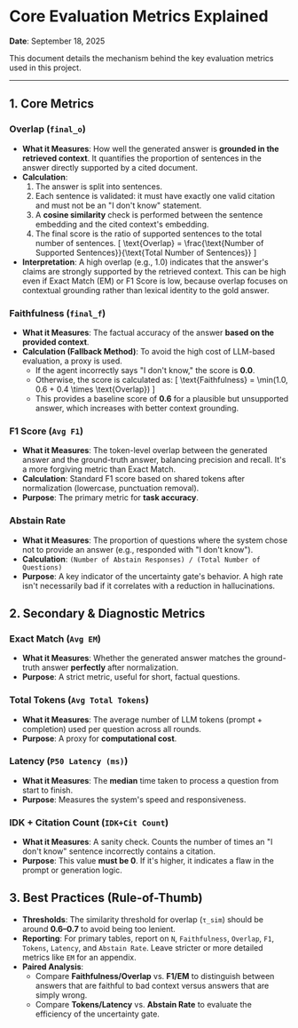 # Core Evaluation Metrics Explained
**Date**: September 18, 2025

This document details the mechanism behind the key evaluation metrics used in this project.

---

## 1. Core Metrics

### Overlap (`final_o`)
-   **What it Measures**: How well the generated answer is **grounded in the retrieved context**. It quantifies the proportion of sentences in the answer directly supported by a cited document.
-   **Calculation**:
    1.  The answer is split into sentences.
    2.  Each sentence is validated: it must have exactly one valid citation and must not be an "I don't know" statement.
    3.  A **cosine similarity** check is performed between the sentence embedding and the cited context's embedding.
    4.  The final score is the ratio of supported sentences to the total number of sentences.
    \[ \text{Overlap} = \frac{\text{Number of Supported Sentences}}{\text{Total Number of Sentences}} \]
-   **Interpretation**: A high overlap (e.g., 1.0) indicates that the answer's claims are strongly supported by the retrieved context. This can be high even if Exact Match (EM) or F1 Score is low, because overlap focuses on contextual grounding rather than lexical identity to the gold answer.

### Faithfulness (`final_f`)
-   **What it Measures**: The factual accuracy of the answer **based on the provided context**.
-   **Calculation (Fallback Method)**: To avoid the high cost of LLM-based evaluation, a proxy is used.
    -   If the agent incorrectly says "I don't know," the score is **0.0**.
    -   Otherwise, the score is calculated as:
    \[ \text{Faithfulness} = \min(1.0, 0.6 + 0.4 \times \text{Overlap}) \]
    -   This provides a baseline score of **0.6** for a plausible but unsupported answer, which increases with better context grounding.

### F1 Score (`Avg F1`)
-   **What it Measures**: The token-level overlap between the generated answer and the ground-truth answer, balancing precision and recall. It's a more forgiving metric than Exact Match.
-   **Calculation**: Standard F1 score based on shared tokens after normalization (lowercase, punctuation removal).
-   **Purpose**: The primary metric for **task accuracy**.

### Abstain Rate
-   **What it Measures**: The proportion of questions where the system chose not to provide an answer (e.g., responded with "I don't know").
-   **Calculation**: `(Number of Abstain Responses) / (Total Number of Questions)`
-   **Purpose**: A key indicator of the uncertainty gate's behavior. A high rate isn't necessarily bad if it correlates with a reduction in hallucinations.

## 2. Secondary & Diagnostic Metrics

### Exact Match (`Avg EM`)
-   **What it Measures**: Whether the generated answer matches the ground-truth answer **perfectly** after normalization.
-   **Purpose**: A strict metric, useful for short, factual questions.

### Total Tokens (`Avg Total Tokens`)
-   **What it Measures**: The average number of LLM tokens (prompt + completion) used per question across all rounds.
-   **Purpose**: A proxy for **computational cost**.

### Latency (`P50 Latency (ms)`)
-   **What it Measures**: The **median** time taken to process a question from start to finish.
-   **Purpose**: Measures the system's speed and responsiveness.

### IDK + Citation Count (`IDK+Cit Count`)
-   **What it Measures**: A sanity check. Counts the number of times an "I don't know" sentence incorrectly contains a citation.
-   **Purpose**: This value **must be 0**. If it's higher, it indicates a flaw in the prompt or generation logic.

## 3. Best Practices (Rule-of-Thumb)
-   **Thresholds**: The similarity threshold for overlap (`τ_sim`) should be around **0.6–0.7** to avoid being too lenient.
-   **Reporting**: For primary tables, report on `N`, `Faithfulness`, `Overlap`, `F1`, `Tokens`, `Latency`, and `Abstain Rate`. Leave stricter or more detailed metrics like `EM` for an appendix.
-   **Paired Analysis**:
    -   Compare **Faithfulness/Overlap** vs. **F1/EM** to distinguish between answers that are faithful to bad context versus answers that are simply wrong.
    -   Compare **Tokens/Latency** vs. **Abstain Rate** to evaluate the efficiency of the uncertainty gate.
